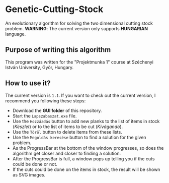 # Genetic-Cutting-Stock
An evolutionary algorithm for solving the two dimensional cutting stock problem.
**WARNING**: The current version only supports **HUNGARIAN** language.

## Purpose of writing this algorithm
This program was written for the "Projektmunka 1" course at Széchenyi István University, Győr, Hungary.

## How to use it?
The current version is `1.1`.
If you want to check out the current version, I recommend you following these steps:
- Download the **GUI folder** of this repository.
- Start the `Lapszabaszat.exe` file.
- Use the `Hozzáadás` button to add new planks to the list of items in stock (*Készlet*) or to the list of items to be cut (*Kivágandó*). 
- Use the `Töröl` button to delete items from these lists.
- Use the `Megoldás keresése` button to find a solution for the given problem. 
- As the ProgressBar at the bottom of the window progresses, so does the algorithm get closer and closer to finding a solution. 
- After the ProgressBar is full, a window pops up telling you if the cuts could be done or not.
- If the cuts could be done on the items in stock, the result will be shown as SVG images.
